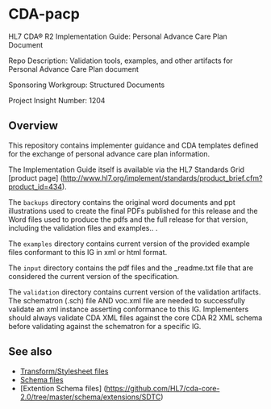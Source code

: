 # CDA-pacp
HL7 CDA® R2 Implementation Guide: Personal Advance Care Plan Document

Repo Description: Validation tools, examples, and other artifacts for Personal Advance Care Plan document

Sponsoring Workgroup: Structured Documents

Project Insight Number: 1204

## Overview
This repository contains implementer guidance and CDA templates defined for the exchange of personal advance care plan information. 

The Implementation Guide itself is available via the HL7 Standards Grid [product page] (http://www.hl7.org/implement/standards/product_brief.cfm?product_id=434).

The `backups` directory contains the original word documents and ppt illustrations used to create the final PDFs published for this release and the Word files used to produce the pdfs and the full release for that version, including the validation files and examples.. .

The `examples` directory contains current version of the provided example files conformant to this IG in xml or html format. 

The `input` directory contains the pdf files and the _readme.txt file that are considered the current version of the specification.

The `validation` directory contains current version of the validation artifacts. The schematron (.sch) file AND voc.xml file are needed to successfully validate an xml instance asserting conformance to this IG. Implementers should always validate CDA XML 
files against the core CDA R2 XML schema before validating against the schematron for a specific IG.


## See also
* [Transform/Stylesheet files](https://hl7.org/permalink/?CDAStyleSheet)
* [Schema files](https://hl7.org/permalink/?CDAR2.0schema)
* [Extention Schema files] (https://github.com/HL7/cda-core-2.0/tree/master/schema/extensions/SDTC)
